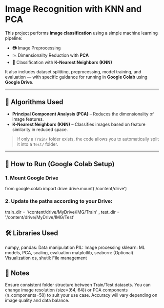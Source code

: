 # Image Recognition with KNN and PCA

This project performs **image classification** using a simple machine learning pipeline:

- 📷 Image Preprocessing  
- 📉 Dimensionality Reduction with **PCA**  
- 🎯 Classification with **K-Nearest Neighbors (KNN)**  

It also includes dataset splitting, preprocessing, model training, and evaluation — with specific guidance for running in **Google Colab** using **Google Drive**.

---

## 🧠 Algorithms Used

- **Principal Component Analysis (PCA)** – Reduces the dimensionality of image features.
- **K-Nearest Neighbors (KNN)** – Classifies images based on feature similarity in reduced space.

> If only a `Train/` folder exists, the code allows you to automatically split it into a `Test/` folder.

---

## 🚀 How to Run (Google Colab Setup)

### 1. Mount Google Drive

from google.colab import drive
drive.mount('/content/drive')

### 2. Update the paths according to your Drive:

train_dir = '/content/drive/MyDrive/IMG/Train'
   , test_dir = '/content/drive/MyDrive/IMG/Test'

## 🛠️ Libraries Used

numpy, pandas: Data manipulation
PIL: Image processing
sklearn: ML models, PCA, scaling, evaluation
matplotlib, seaborn: (Optional) Visualization
os, shutil: File management

## 📌 Notes

Ensure consistent folder structure between Train/Test datasets.
You can change image resolution (size=(64, 64)) or PCA components (n_components=50) to suit your use case.
Accuracy will vary depending on image quality and data balance.


